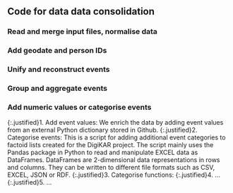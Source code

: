 ## Code for data data consolidation

### Read and merge input files, normalise data

### Add geodate and person IDs

### Unify and reconstruct events

### Group and aggregate events

### Add numeric values or categorise events

{:.justified}1. Add event values: We enrich the data by adding event values from an external Python dictionary stored in Github.
{:.justified}2. Categorise events: This is a script for adding additional event categories to factoid lists created for the DigiKAR project. The script mainly uses the Pandas package in Python to read and manipulate EXCEL data as DataFrames. DataFrames are 2-dimensional data representations in rows and columns. They can be written to different file formats such as CSV, EXCEL, JSON or RDF.
{:.justified}3. Categorise functions:
{:.justified}4. ...
{:.justified}5. ...
